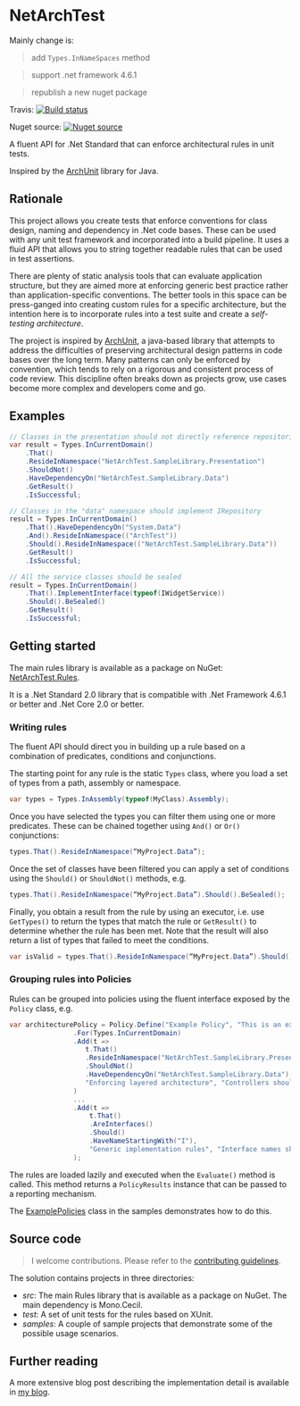 ﻿# NetArchTest

Mainly change is:
> add `Types.InNameSpaces` method

> support .net framework 4.6.1

> republish a new nuget package

Travis:  [![Build status](https://travis-ci.org/1483523635/ArchTestNet.svg?branch=master)](https://travis-ci.org/1483523635/ArchTestNet)

Nuget source: [![Nuget source](https://img.shields.io/badge/ArchTestNet-V0.3.0-blue)](https://www.nuget.org/packages/ArchTestNet/)



A fluent API for .Net Standard that can enforce architectural rules in unit tests. 

Inspired by the [ArchUnit](https://www.archunit.org/) library for Java.

## Rationale

This project allows you create tests that enforce conventions for class design, naming and dependency in .Net code bases. These can be used with any unit test framework and incorporated into a build pipeline. It uses a fluid API that allows you to string together readable rules that can be used in test assertions.

There are plenty of static analysis tools that can evaluate application structure, but they are aimed more at enforcing generic best practice rather than application-specific conventions. The better tools in this space can be press-ganged into creating custom rules for a specific architecture, but the intention here is to incorporate rules into a test suite and create a *self-testing architecture*.

The project is inspired by [ArchUnit](https://www.archunit.org/), a java-based library that attempts to address the difficulties of preserving architectural design patterns in code bases over the long term. Many patterns can only be enforced by convention, which tends to rely on a rigorous and consistent process of code review. This discipline often breaks down as projects grow, use cases become more complex and developers come and go. 

## Examples

```csharp
// Classes in the presentation should not directly reference repositories
var result = Types.InCurrentDomain()
    .That()
    .ResideInNamespace("NetArchTest.SampleLibrary.Presentation")
    .ShouldNot()
    .HaveDependencyOn("NetArchTest.SampleLibrary.Data")
    .GetResult()
    .IsSuccessful;

// Classes in the "data" namespace should implement IRepository
result = Types.InCurrentDomain()
    .That().HaveDependencyOn("System.Data")
    .And().ResideInNamespace(("ArchTest"))
    .Should().ResideInNamespace(("NetArchTest.SampleLibrary.Data"))
    .GetResult()
    .IsSuccessful;

// All the service classes should be sealed
result = Types.InCurrentDomain()
    .That().ImplementInterface(typeof(IWidgetService))
    .Should().BeSealed()
    .GetResult()
    .IsSuccessful;
```

## Getting started

The main rules library is available as a package on NuGet: [NetArchTest.Rules](https://www.nuget.org/packages/NetArchTest.Rules/).

It is a .Net Standard 2.0 library that is compatible with .Net Framework 4.6.1 or better and .Net Core 2.0 or better.

### Writing rules

The fluent API should direct you in building up a rule based on a combination of predicates, conditions and conjunctions. 

The starting point for any rule is the static `Types` class, where you load a set of types from a path, assembly or namespace.

```csharp
var types = Types.InAssembly(typeof(MyClass).Assembly);
```
Once you have selected the types you can filter them using one or more predicates. These can be chained together using `And()` or `Or()` conjunctions:
```csharp
types.That().ResideInNamespace(“MyProject.Data”);
```
Once the set of classes have been filtered you can apply a set of conditions using the `Should()` or `ShouldNot()` methods, e.g.
```csharp
types.That().ResideInNamespace(“MyProject.Data”).Should().BeSealed();
```
Finally, you obtain a result from the rule by using an executor, i.e. use `GetTypes()` to return the types that match the rule or `GetResult()` to determine whether the rule has been met. Note that the result will also return a list of types that failed to meet the conditions.
```csharp
var isValid = types.That().ResideInNamespace(“MyProject.Data”).Should().BeSealed().GetResult().IsSuccessful;
```

### Grouping rules into Policies

Rules can be grouped into policies using the fluent interface exposed by the `Policy` class, e.g. 

```csharp
var architecturePolicy = Policy.Define("Example Policy", "This is an example policy")
                .For(Types.InCurrentDomain)
                .Add(t =>
                   t.That()
                   .ResideInNamespace("NetArchTest.SampleLibrary.Presentation")
                   .ShouldNot()
                   .HaveDependencyOn("NetArchTest.SampleLibrary.Data"),
                   "Enforcing layered architecture", "Controllers should not directly reference repositories"
                )
                ...
                .Add(t =>
                    t.That()
                    .AreInterfaces()
                    .Should()
                    .HaveNameStartingWith("I"),
                    "Generic implementation rules", "Interface names should start with an 'I'"
                );

```
The rules are loaded lazily and executed when the `Evaluate()` method is called. This method returns a `PolicyResults` instance that can be passed to a reporting mechanism.

The [ExamplePolicies](https://github.com/BenMorris/NetArchTest/blob/master/samples/NetArchTest.SampleRules/ExamplePolicies.cs) class in the samples demonstrates how to do this.

## Source code

> I welcome contributions. Please refer to the [contributing guidelines](CONTRIBUTING.md).

The solution contains projects in three directories:

 - *src*: The main Rules library that is available as a package on NuGet. The main dependency is Mono.Cecil.
 - *test*: A set of unit tests for the rules based on XUnit.
 - *samples*: A couple of sample projects that demonstrate some of the possible usage scenarios.

## Further reading

A more extensive blog post describing the implementation detail is available in [my blog](https://www.ben-morris.com/writing-archunit-style-tests-for-net-and-c-for-self-testing-architectures).
